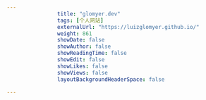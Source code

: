 ```yaml
---
                title: "glomyer.dev"
                tags: [个人网站]
                externalUrl: "https://luizglomyer.github.io/"
                weight: 861
                showDate: false
                showAuthor: false
                showReadingTime: false
                showEdit: false
                showLikes: false
                showViews: false
                layoutBackgroundHeaderSpace: false
                
---
```


